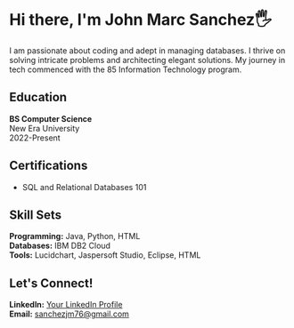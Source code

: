 <h1>Hi there, I'm John Marc Sanchez🖐</h1>
<p>I am passionate about coding and adept in managing databases. I thrive on solving intricate problems and architecting elegant solutions. My journey in tech commenced with the 85 Information Technology program.</p>
<h2>Education</h2>
<p><strong>BS Computer Science</strong><br>
New Era University<br>
2022-Present</p>
<h2>Certifications</h2>
<ul>
    <li>SQL and Relational Databases 101</li>
</ul>

<h2>Skill Sets</h2>
<p><strong>Programming:</strong> Java, Python, HTML<br>
<strong>Databases:</strong> IBM DB2 Cloud<br>
<strong>Tools:</strong> Lucidchart, Jaspersoft Studio, Eclipse, HTML</p>
    
<h2>Let's Connect!</h2>
<p><strong>LinkedIn:</strong> <a href="#">Your LinkedIn Profile</a><br>
<strong>Email:</strong> <a href="mailto:sanchezjm76@gmail.com">sanchezjm76@gmail.com</a></p>
